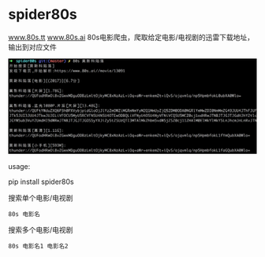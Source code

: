 # spider80s

www.80s.tt www.80s.ai
80s电影爬虫，爬取给定电影/电视剧的迅雷下载地址，输出到对应文件

![p1](desc.png)

usage:

pip install spider80s

搜索单个电影/电视剧

```
80s 电影名
```

搜索多个电影/电视剧

```
80s 电影名1 电影名2
```


